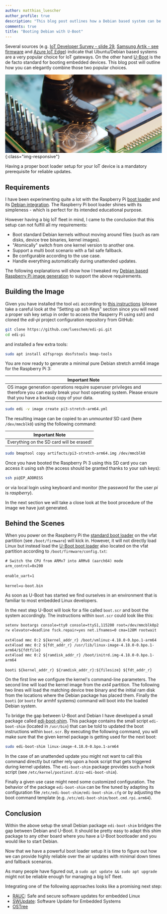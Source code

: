 ```yaml
---
author: matthias_luescher
author_profile: true
description: "This blog post outlines how a Debian based system can be properly booted using U-Boot."
comments: true
title: "Booting Debian with U-Boot"
---
```


Several sources
(e.g. [IoT Developer Survey - slide 29](https://www.slideshare.net/kartben/iot-developer-survey-2018), 
[Samsung Artik - see firmware](https://developer.artik.io/documentation/downloads.html) and 
[Azure IoT Edge](https://docs.microsoft.com/en-us/azure/iot-edge/support)) 
indicate that Ubuntu/Debian based systems are a very popular choice for
IoT gateways. On the other hand [U-Boot](https://www.denx.de/wiki/U-Boot)
is the de facto standard for booting embedded devices. This blog post will outline how you can
elegantly combine those two popular choices.

![boot](/assets/images/blog/boot.png){:class="img-responsive"}

Having a proper boot loader setup for
your IoT device is a mandatory prerequisite for reliable updates.

## Requirements

I have been experimenting quite a lot with the Raspberry Pi 
[boot loader](https://github.com/raspberrypi/firmware/tree/master/boot) and its [Debian
integration](https://salsa.debian.org/debian/raspi3-firmware). 
The Raspberry Pi boot loader shines with its simpleness - which is perfect 
for its intended educational purpose.

However having a big IoT fleet in mind, I came to the conclusion that this setup can not
fulfill all my requirements:

- Boot standard Debian kernels without moving around files (such as ram disks, 
device tree binaries, kernel images).
- "Atomically" switch from one kernel version to another one.
- Support a multi boot scenario with a fail safe fallback.
- Be configurable according to the use case.
- Handle everything automatically during unattended updates.

The following explanations will show how I tweaked my 
[Debian based Raspberry Pi image generation](https://github.com/lueschem/edi-pi) to support
the above requirements.

## Building the Image

Given you have installed the tool `edi` according to
[this instructions](https://docs.get-edi.io/en/latest/getting_started.html)
(please take a careful look at the "Setting up ssh Keys" section since you
will need a proper ssh key setup in order to access the Rasperry Pi using ssh) 
and cloned the *edi-pi* project configuration repository from GitHub:

``` bash
git clone https://github.com/lueschem/edi-pi.git
cd edi-pi
``` 

and installed a few extra tools:

``` bash
sudo apt install e2fsprogs dosfstools bmap-tools
```

You are now ready to generate a minimal pure Debian stretch arm64
image for the Raspberry Pi 3:

| Important Note |
| --- |
| OS image generation operations require superuser privileges and therefore you can easily break your host operating system. Please ensure that you have a backup copy of your data. |

``` bash
sudo edi -v image create pi3-stretch-arm64.yml
```

The resulting image can be copied to an *unmounted* SD card (here `/dev/mmcblk0`)
using the following command:

| Important Note |
| --- |
| Everything on the SD card will be erased! |

``` bash
sudo bmaptool copy artifacts/pi3-stretch-arm64.img /dev/mmcblk0
```

Once you have booted the Raspberry Pi 3 using this SD card you can
access it using ssh (the access should be granted thanks to your
ssh keys):

``` bash
ssh pi@IP_ADDRESS
```

or via local login using keyboard and monitor (the password for the user
_pi_ is _raspberry_).

In the next section we will take a close look at the boot procedure of the image we have 
just generated.

## Behind the Scenes

When you power on the Raspberry Pi the 
[standard boot loader](https://github.com/raspberrypi/firmware/tree/master/boot) on the 
vfat partition (see `/boot/firmware`) will kick in. However, it will not directly load Linux 
but instead load the [U-Boot boot loader](https://www.denx.de/wiki/U-Boot) also located on the 
vfat partition according to `/boot/firmware/config.txt`:

```
# Switch the CPU from ARMv7 into ARMv8 (aarch64) mode
arm_control=0x200

enable_uart=1

kernel=u-boot.bin
```

As soon as U-Boot has started we find ourselves in an environment that is familiar to most 
embedded Linux developers. 

In the next step U-Boot will look for a file called `boot.scr` 
and boot the system accordingly. The instructions within `boot.scr` could look like this:

```
setenv bootargs console=tty0 console=ttyS1,115200 root=/dev/mmcblk0p2 rw elevator=deadline fsck.repair=yes net.ifnames=0 cma=128M rootwait

ext4load mmc 0:2 ${kernel_addr_r} /boot/vmlinuz-4.18.0-0.bpo.1-arm64
ext4load mmc 0:2 ${fdt_addr_r} /usr/lib/linux-image-4.18.0-0.bpo.1-arm64/${fdtfile}
ext4load mmc 0:2 ${ramdisk_addr_r} /boot/initrd.img-4.18.0-0.bpo.1-arm64

booti ${kernel_addr_r} ${ramdisk_addr_r}:${filesize} ${fdt_addr_r}
```

On the first line we configure the kernel's command-line parameters. The second line will load the 
kernel image from the _ext4_ partition. The following two lines will load the matching device 
tree binary and the initial ram disk from the locations where the Debian package has placed them.
Finally the `booti` (or `bootz` for armhf systems) command will boot into the loaded Debian 
system.

To bridge the gap between U-Boot and Debian I have developed a small package called 
[edi-boot-shim](https://github.com/lueschem/edi-boot-shim).
This package contains the small script `edi-boot-shim` (located in `/usr/bin`) that can be told 
to updated the boot instructions within `boot.scr`. By executing the following command, you will
make sure that the given kernel package is getting used for the next boot:

``` bash
sudo edi-boot-shim linux-image-4.18.0-0.bpo.1-arm64
```

In the case of an unattended update you might not want to call this command directly but rather 
rely upon a hook script that gets triggered during kernel updates. The `edi-boot-shim` package 
provides such a hook script (see `/etc/kernel/postinst.d/zz-edi-boot-shim`).

Finally a given use case might need some customized configuration. The behavior of the package 
`edi-boot-shim` can be fine tuned by adapting its configuration file 
`/etc/edi-boot-shim/edi-boot-shim.cfg` or by adjusting the boot command template 
(e.g. `/etc/edi-boot-shim/boot.cmd.rpi.arm64`).

## Conclusion

Within the above setup the small Debian package `edi-boot-shim` bridges the gap between Debian 
and U-Boot. It should be pretty easy to adapt this shim package to any other board where you have 
a U-Boot bootloader and you would like to start Debian.

Now that we have a powerful boot loader setup it is time to figure out how we can provide 
highly reliable over the air updates with minimal down times and fallback scenarios.

As many people have figured out, a `sudo apt update && sudo apt upgrade` might not be reliable 
enough for managing a big IoT fleet.

Integrating one of the following approaches looks like a promising next step:

- [RAUC](https://rauc.io): Safe and secure software updates for embedded Linux
- [SWUpdate](https://github.com/sbabic/swupdate): Software Update for Embedded Systems
- [OSTree](https://ostree.readthedocs.io/en/latest/)


